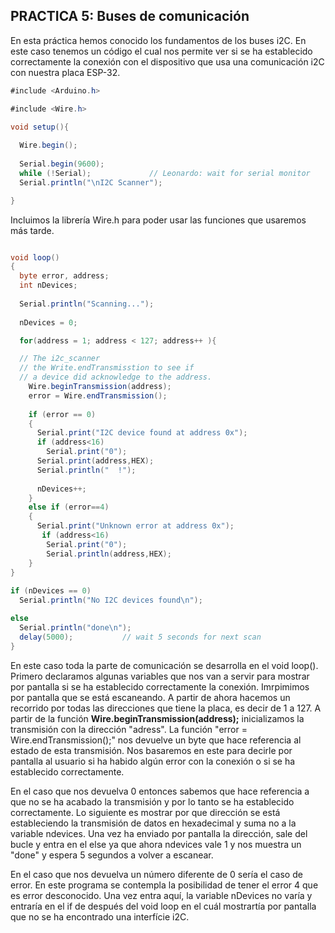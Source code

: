 ## PRACTICA 5: Buses de comunicación

En esta práctica hemos conocido los fundamentos de los buses i2C.
En este caso tenemos un código el cual nos permite ver si se ha establecido correctamente la conexión con el dispositivo que usa una comunicación i2C con nuestra placa ESP-32.

``` cs
#include <Arduino.h>

#include <Wire.h> 
 
void setup(){

  Wire.begin();
 
  Serial.begin(9600);
  while (!Serial);             // Leonardo: wait for serial monitor
  Serial.println("\nI2C Scanner");

}
```

Incluimos la librería Wire.h para poder usar las funciones que usaremos más tarde.

```cs

void loop()
{
  byte error, address;
  int nDevices;
 
  Serial.println("Scanning...");
 
  nDevices = 0;

  for(address = 1; address < 127; address++ ){

  // The i2c_scanner 
  // the Write.endTransmisstion to see if
  // a device did acknowledge to the address.
    Wire.beginTransmission(address);
    error = Wire.endTransmission();
 
    if (error == 0)
    {
      Serial.print("I2C device found at address 0x");
      if (address<16)
        Serial.print("0");
      Serial.print(address,HEX);
      Serial.println("  !");
 
      nDevices++;
    }
    else if (error==4)
    {
      Serial.print("Unknown error at address 0x");
       if (address<16)
        Serial.print("0");
        Serial.println(address,HEX);
    }    
}
  
if (nDevices == 0)
  Serial.println("No I2C devices found\n");

else
  Serial.println("done\n");
  delay(5000);           // wait 5 seconds for next scan
}
```

En este caso toda la parte de comunicación se desarrolla en el void loop().
Primero declaramos algunas variables que nos van a servir para mostrar por pantalla si se ha establecido correctamente la conexión.
Imrpimimos por pantalla que se está escaneando.
A partir de ahora hacemos un recorrido por todas las direcciones que tiene la placa, es decir de 1 a 127.
A partir de la función **Wire.beginTransmission(address);** inicializamos la transmisión con la dirección "adress".
La función "error = Wire.endTransmission();" nos devuelve un byte que hace referencia al estado de esta transmisión. Nos basaremos en este para decirle por pantalla al usuario si ha habido algún error con la conexión o si se ha establecido correctamente.

En el caso que nos devuelva 0 entonces sabemos que hace referencia a que no se ha acabado la transmisión y por lo tanto se ha establecido correctamente.
Lo siguiente es mostrar por que dirección se está estableciendo la transmisión de datos en hexadecimal y suma no a la variable ndevices.
Una vez ha enviado por pantalla  la dirección, sale del bucle y entra en el else ya que ahora ndevices vale 1 y nos muestra un "done" y espera 5 segundos a volver a escanear.

En el caso que nos devuelva un número diferente de 0 sería el caso de error. En este programa se contempla la posibilidad de tener el error 4 que es error desconocido.
Una vez entra aquí, la variable nDevices no varía y entraría en el if de después del void loop en el cuál mostrartía por pantalla que no se ha encontrado una interfície i2C.
 



